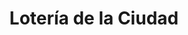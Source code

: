 ---
title: "Lotería de la Ciudad"
url: /ciudad-autonoma-de-buenos-aires/loteria-de-la-ciudad-carhue/
shop: Lotterie
---